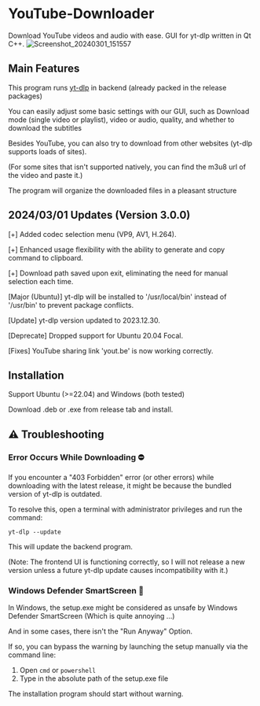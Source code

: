 # YouTube-Downloader
Download YouTube videos and audio with ease. GUI for yt-dlp written in Qt C++.
![Screenshot_20240301_151557](https://github.com/yzu1103309/YouTube-Downloader/assets/97399678/e2a50722-bd3f-432e-9df0-57fef877f570)

## Main Features

This program runs [yt-dlp](https://github.com/yt-dlp/yt-dlp) in backend (already packed in the release packages)

You can easily adjust some basic settings with our GUI, such as Download mode (single video or playlist), video or audio, quality, and whether to download the subtitles

Besides YouTube, you can also try to download from other websites (yt-dlp supports loads of sites).

(For some sites that isn't supported natively, you can find the m3u8 url of the video and paste it.)

The program will organize the downloaded files in a pleasant structure

## 2024/03/01 Updates (Version 3.0.0)

[+] Added codec selection menu (VP9, AV1, H.264).

[+] Enhanced usage flexibility with the ability to generate and copy command to clipboard.

[+] Download path saved upon exit, eliminating the need for manual selection each time.

[Major (Ubuntu)] yt-dlp will be installed to '/usr/local/bin' instead of '/usr/bin' to prevent package conflicts.

[Update] yt-dlp version updated to 2023.12.30.

[Deprecate] Dropped support for Ubuntu 20.04 Focal.

[Fixes] YouTube sharing link 'yout.be' is now working correctly.

## Installation

Support Ubuntu (>=22.04) and Windows (both tested)

Download .deb or .exe from release tab and install.

## ⚠️ Troubleshooting

### Error Occurs While Downloading ⛔

If you encounter a "403 Forbidden" error (or other errors) while downloading with the latest release, it might be because the bundled version of yt-dlp is outdated.

To resolve this, open a terminal with administrator privileges and run the command:
```
yt-dlp --update
```
This will update the backend program.

(Note: The frontend UI is functioning correctly, so I will not release a new version unless a future yt-dlp update causes incompatibility with it.)

### Windows Defender SmartScreen 🚨

In Windows, the setup.exe might be considered as unsafe by Windows Defender SmartScreen (Which is quite annoying ...)

And in some cases, there isn't the "Run Anyway" Option.

If so, you can bypass the warning by launching the setup manually via the command line:

1. Open `cmd` or `powershell`
2. Type in the absolute path of the setup.exe file

The installation program should start without warning.
